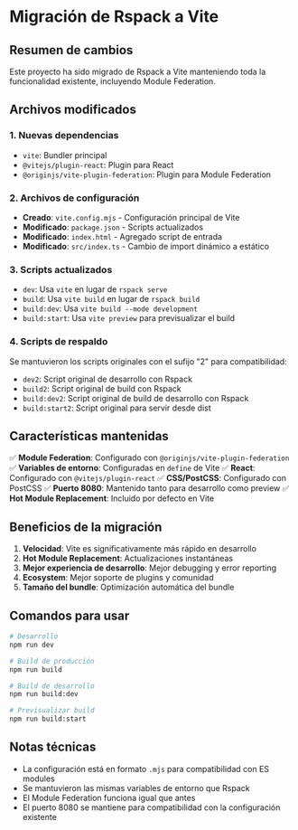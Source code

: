 # Migración de Rspack a Vite

## Resumen de cambios

Este proyecto ha sido migrado de Rspack a Vite manteniendo toda la funcionalidad existente, incluyendo Module Federation.

## Archivos modificados

### 1. Nuevas dependencias
- `vite`: Bundler principal
- `@vitejs/plugin-react`: Plugin para React
- `@originjs/vite-plugin-federation`: Plugin para Module Federation

### 2. Archivos de configuración
- **Creado**: `vite.config.mjs` - Configuración principal de Vite
- **Modificado**: `package.json` - Scripts actualizados
- **Modificado**: `index.html` - Agregado script de entrada
- **Modificado**: `src/index.ts` - Cambio de import dinámico a estático

### 3. Scripts actualizados
- `dev`: Usa `vite` en lugar de `rspack serve`
- `build`: Usa `vite build` en lugar de `rspack build`
- `build:dev`: Usa `vite build --mode development`
- `build:start`: Usa `vite preview` para previsualizar el build

### 4. Scripts de respaldo
Se mantuvieron los scripts originales con el sufijo "2" para compatibilidad:
- `dev2`: Script original de desarrollo con Rspack
- `build2`: Script original de build con Rspack
- `build:dev2`: Script original de build de desarrollo con Rspack
- `build:start2`: Script original para servir desde dist

## Características mantenidas

✅ **Module Federation**: Configurado con `@originjs/vite-plugin-federation`
✅ **Variables de entorno**: Configuradas en `define` de Vite
✅ **React**: Configurado con `@vitejs/plugin-react`
✅ **CSS/PostCSS**: Configurado con PostCSS
✅ **Puerto 8080**: Mantenido tanto para desarrollo como preview
✅ **Hot Module Replacement**: Incluido por defecto en Vite

## Beneficios de la migración

1. **Velocidad**: Vite es significativamente más rápido en desarrollo
2. **Hot Module Replacement**: Actualizaciones instantáneas
3. **Mejor experiencia de desarrollo**: Mejor debugging y error reporting
4. **Ecosystem**: Mejor soporte de plugins y comunidad
5. **Tamaño del bundle**: Optimización automática del bundle

## Comandos para usar

```bash
# Desarrollo
npm run dev

# Build de producción
npm run build

# Build de desarrollo
npm run build:dev

# Previsualizar build
npm run build:start
```

## Notas técnicas

- La configuración está en formato `.mjs` para compatibilidad con ES modules
- Se mantuvieron las mismas variables de entorno que Rspack
- El Module Federation funciona igual que antes
- El puerto 8080 se mantiene para compatibilidad con la configuración existente
